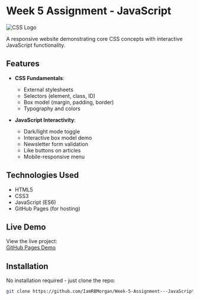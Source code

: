 # Week 5 Assignment - JavaScript

![CSS Logo](images/css-logo.png)

A responsive website demonstrating core CSS concepts with interactive JavaScript functionality.

## Features

- **CSS Fundamentals**:
  - External stylesheets
  - Selectors (element, class, ID)
  - Box model (margin, padding, border)
  - Typography and colors

- **JavaScript Interactivity**:
  - Dark/light mode toggle
  - Interactive box model demo
  - Newsletter form validation
  - Like buttons on articles
  - Mobile-responsive menu

## Technologies Used

- HTML5
- CSS3
- JavaScript (ES6)
- GitHub Pages (for hosting)

## Live Demo

View the live project:  
[GitHub Pages Demo](https://iamrbmorgan.github.io/Week-5-Assignment---JavaScript/)

## Installation

No installation required - just clone the repo:

```bash
git clone https://github.com/IamRBMorgan/Week-5-Assignment---JavaScript.git
